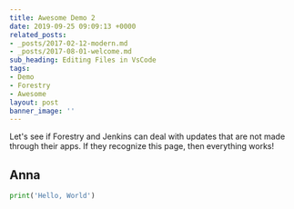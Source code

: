 ```yaml
---
title: Awesome Demo 2
date: 2019-09-25 09:09:13 +0000
related_posts:
- _posts/2017-02-12-modern.md
- _posts/2017-08-01-welcome.md
sub_heading: Editing Files in VsCode
tags:
- Demo
- Forestry
- Awesome
layout: post
banner_image: ''
---
```

Let's see if Forestry and Jenkins can deal with updates that are not made through their apps.  If they recognize this page, then everything works!

## Anna

```python
print('Hello, World')
```
